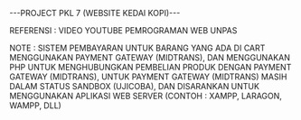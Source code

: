 ---PROJECT PKL 7 (WEBSITE KEDAI KOPI)---

REFERENSI : VIDEO YOUTUBE PEMROGRAMAN WEB UNPAS

NOTE : SISTEM PEMBAYARAN UNTUK BARANG YANG ADA DI CART MENGGUNAKAN PAYMENT GATEWAY (MIDTRANS), DAN MENGGUNAKAN PHP UNTUK MENGHUBUNGKAN PEMBELIAN PRODUK DENGAN PAYMENT GATEWAY (MIDTRANS), 
UNTUK PAYMENT GATEWAY (MIDTRANS) MASIH DALAM STATUS SANDBOX (UJICOBA), DAN DISARANKAN UNTUK MENGGUNAKAN APLIKASI WEB SERVER (CONTOH : XAMPP, LARAGON, WAMPP, DLL)
